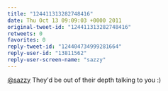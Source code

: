 ```yaml
---
title: "124411313282748416"
date: Thu Oct 13 09:09:03 +0000 2011
original-tweet-id: "124411313282748416"
retweets: 0
favorites: 0
reply-tweet-id: "124404734999281664"
reply-user-id: "13811562"
reply-user-screen-name: "sazzy"
---
```

<a href="https://twitter.com/sazzy">@sazzy</a> They'd be out of their depth talking to you :)
